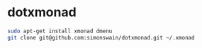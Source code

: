 dotxmonad
=========

```bash
sudo apt-get install xmonad dmenu
git clone git@github.com:simonswain/dotxmonad.git ~/.xmonad
```
